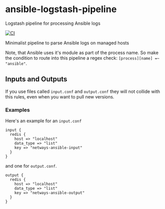 # ansible-logstash-pipeline
Logstash pipeline for processing Ansible logs

[![CI](https://github.com/netways/ansible-logstash-pipeline/workflows/Logstash%20Syntax/badge.svg?event=push)](https://github.com/netways/ansible-logstash-pipeline/actions?query=workflow%3A%22Logstash+Syntax%22)

Minimalist pipeline to parse Ansible logs on managed hosts

Note, that Ansible uses it's module as part of the process name. So make the condition to route into this pipeline a regex check: `[process][name] =~ "ansible"`.

## Inputs and Outputs ##

If you use files called `input.conf` and `output.conf` they will not collide with this rules, even when you want to pull new versions.

### Examples ###

Here's an example for an `input.conf`

```
input {
  redis {
    host => "localhost"
    data_type => "list"
    key => "netways-ansible-input"
  }
}
```

and one for `output.conf`.

```
output {
  redis {
    host => "localhost"
    data_type => "list"
    key => "netways-ansible-output"
  }
}
```
